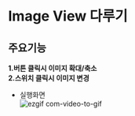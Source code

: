 # Image View 다루기
## 주요기능
**1.버튼 클릭시 이미지 확대/축소**<br>
**2.스위치 클릭시 이미지 변경**<br>
- 실행화면 <br>
![ezgif com-video-to-gif](https://user-images.githubusercontent.com/60169777/73338117-3c85b500-42b9-11ea-9471-9bee5ced4601.gif)
